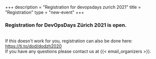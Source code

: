 +++
description = "Registration for devopsdays zurich 2021"
title = "Registration"
type = "new-event"
+++
<h3>Registration for DevOpsDays Zürich 2021 is open.</h3> 

<div style="width:100%; text-align:left;">
<link rel="stylesheet" type="text/css" href='https://css.tito.io/v1.1' />
<script src='https://js.tito.io/v1' async></script>
<tito-widget event="dod/dodzh2020"></tito-widget>
</div>
<br/>
If this doesn't work for you, registration can also be done here: <a href="https://ti.to/dod/dodzh2020">https://ti.to/dod/dodzh2020</a>
<br/>
If you have any questions please contact us at {{< email_organizers >}}.